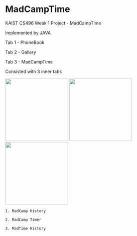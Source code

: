 # MadCampTime

KAIST CS496 Week 1 Project - MadCampTime

Implemented by JAVA

Tab 1 - PhoneBook

Tab 2 - Gallery

Tab 3 - MadCampTime


  Consisted with 3 inner tabs
  
  <div>
    <img width="200" src="https://user-images.githubusercontent.com/47589404/76142309-b591dc80-60af-11ea-9266-4618efc4db49.jpg">
    <img width="200" src="!https://user-images.githubusercontent.com/47589404/76142317-ec67f280-60af-11ea-94c1-a3429e6ba575.jpg">
    <img width="200" src="!https://user-images.githubusercontent.com/47589404/76142322-086b9400-60b0-11ea-8e06-9a9a72cbbb89.jpg">
 </div>
 
    1. MadCamp History
    
    2. MadCamp Timer
    
    3. MadTime History
